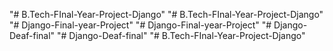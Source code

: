 "# B.Tech-FInal-Year-Project-Django" 
"# B.Tech-FInal-Year-Project-Django" 
"# Django-Final-year-Project" 
"# Django-Final-year-Project" 
"# Django-Deaf-final" 
"# Django-Deaf-final" 
"# B.Tech-FInal-Year-Project-Django" 

